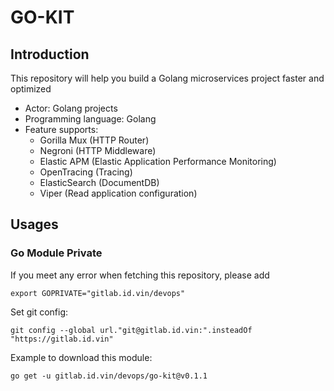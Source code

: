 # GO-KIT

## Introduction

This repository will help you build a Golang microservices project faster and optimized

- Actor: Golang projects
- Programming language: Golang
- Feature supports:
    - Gorilla Mux (HTTP Router)
    - Negroni (HTTP Middleware)
    - Elastic APM (Elastic Application Performance Monitoring)
    - OpenTracing (Tracing)
    - ElasticSearch (DocumentDB)
    - Viper (Read application configuration)

## Usages

### Go Module Private

If you meet any error when fetching this repository, please add

```shell
export GOPRIVATE="gitlab.id.vin/devops"
```

Set git config:

```shell
git config --global url."git@gitlab.id.vin:".insteadOf "https://gitlab.id.vin"
```

Example to download this module:

```shell
go get -u gitlab.id.vin/devops/go-kit@v0.1.1
```

